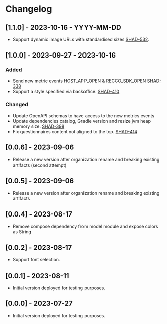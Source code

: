 # Changelog

## [1.1.0] - 2023-10-16 - YYYY-MM-DD

- Support dynamic image URLs with standardised sizes [SHAD-532](https://vilua.atlassian.net/browse/SHAD-532). 

## [1.0.0] - 2023-09-27 - 2023-10-16

### Added 
- Send new metric events HOST_APP_OPEN & RECCO_SDK_OPEN [SHAD-338](https://vilua.atlassian.net/browse/SHAD-338)
- Support a style specified via backoffice. [SHAD-410](https://vilua.atlassian.net/browse/SHAD-410)

### Changed 
- Update OpenAPI schemas to have access to the new metrics events
- Update dependencies catalog, Gradle version and resize jvm heap memory size. [SHAD-398](https://vilua.atlassian.net/browse/SHAD-398)
- Fix questionnaires content not aligned to the top. [SHAD-414](https://vilua.atlassian.net/browse/SHAD-414)  

## [0.0.6] - 2023-09-06

- Release a new version after organization rename and breaking existing artifacts (second attempt)

## [0.0.5] - 2023-09-06

- Release a new version after organization rename and breaking existing artifacts

## [0.0.4] - 2023-08-17

- Remove compose dependency from model module and expose colors as String

## [0.0.2] - 2023-08-17

- Support font selection.

## [0.0.1] - 2023-08-11

- Initial version deployed for testing purposes.

## [0.0.0] - 2023-07-27

- Initial version deployed for testing purposes.
